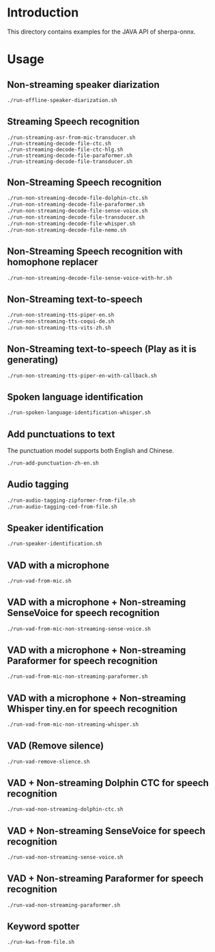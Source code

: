 # Introduction

This directory contains examples for the JAVA API of sherpa-onnx.

# Usage

## Non-streaming speaker diarization

```bash
./run-offline-speaker-diarization.sh
```

## Streaming Speech recognition

```
./run-streaming-asr-from-mic-transducer.sh
./run-streaming-decode-file-ctc.sh
./run-streaming-decode-file-ctc-hlg.sh
./run-streaming-decode-file-paraformer.sh
./run-streaming-decode-file-transducer.sh
```

## Non-Streaming Speech recognition

```bash
./run-non-streaming-decode-file-dolphin-ctc.sh
./run-non-streaming-decode-file-paraformer.sh
./run-non-streaming-decode-file-sense-voice.sh
./run-non-streaming-decode-file-transducer.sh
./run-non-streaming-decode-file-whisper.sh
./run-non-streaming-decode-file-nemo.sh
```

## Non-Streaming Speech recognition with homophone replacer

```bash
./run-non-streaming-decode-file-sense-voice-with-hr.sh
```

## Non-Streaming text-to-speech

```bash
./run-non-streaming-tts-piper-en.sh
./run-non-streaming-tts-coqui-de.sh
./run-non-streaming-tts-vits-zh.sh
```

## Non-Streaming text-to-speech (Play as it is generating)

```bash
./run-non-streaming-tts-piper-en-with-callback.sh
```

## Spoken language identification

```bash
./run-spoken-language-identification-whisper.sh
```

## Add punctuations to text

The punctuation model supports both English and Chinese.

```bash
./run-add-punctuation-zh-en.sh
```

## Audio tagging

```bash
./run-audio-tagging-zipformer-from-file.sh
./run-audio-tagging-ced-from-file.sh
```

## Speaker identification

```bash
./run-speaker-identification.sh
```

## VAD with a microphone

```bash
./run-vad-from-mic.sh
```

## VAD with a microphone + Non-streaming SenseVoice for speech recognition

```bash
./run-vad-from-mic-non-streaming-sense-voice.sh
```

## VAD with a microphone + Non-streaming Paraformer for speech recognition

```bash
./run-vad-from-mic-non-streaming-paraformer.sh
```

## VAD with a microphone + Non-streaming Whisper tiny.en for speech recognition

```bash
./run-vad-from-mic-non-streaming-whisper.sh
```

## VAD (Remove silence)

```bash
./run-vad-remove-slience.sh
```

## VAD + Non-streaming Dolphin CTC for speech recognition

```bash
./run-vad-non-streaming-dolphin-ctc.sh
```

## VAD + Non-streaming SenseVoice for speech recognition

```bash
./run-vad-non-streaming-sense-voice.sh
```

## VAD + Non-streaming Paraformer for speech recognition

```bash
./run-vad-non-streaming-paraformer.sh
```

## Keyword spotter

```bash
./run-kws-from-file.sh
```
